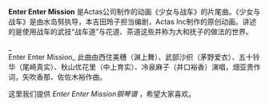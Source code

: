 

**Enter Enter Mission**
是Actas公司制作的动画《少女与战车》的片尾曲。《少女与战车》是由水岛努执导，本吉田玲子担当编剧，Actas
Inc制作的原创动画。讲述的是使用战车的武技“战车道”与花道、茶道这些并称为大和抚子的做法的世界。

_  
Enter Enter Mission_
此曲由西住美穗（渊上舞）、武部沙织（茅野爱衣）、五十铃华（尾崎真实）、秋山优花里（中上育实）、冷泉麻子（井口裕香）演唱，畑亚贵作词，矢吹香那、佐佐木裕作曲。

  
这里我们提供 _Enter Enter Mission钢琴谱_ ，希望大家喜欢。

